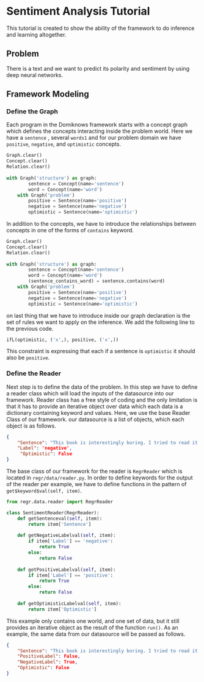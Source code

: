 # Sentiment Analysis Tutorial
This tutorial is created to show the ability of the framework to do inference and learning altogether. 
## Problem
There is a text and we want to predict its polarity and sentiment by using deep neural networks.

## Framework Modeling
### Define the Graph
Each program in the Domiknows framework starts with a concept graph which defines the concepts interacting inside the problem world. 
Here we have a `sentence` , several `words1` and for our problem domain we have  `positive`, `negative`, and `optimistic` concepts.
```python
Graph.clear()  
Concept.clear()  
Relation.clear()  
  
with Graph('structure') as graph:  
        sentence = Concept(name='sentence') 
        word = Concept(name='word')  
	with Graph('problem')
        positive = Sentence(name='positive')    
        negative = Sentence(name='negative')            
        optimistic = Sentence(name='optimistic')
```

In addition to the concepts, we have to introduce the relationships between concepts in one of the forms of `contains` keyword. 
```python
Graph.clear()  
Concept.clear()  
Relation.clear()  
  
with Graph('structure') as graph:  
        sentence = Concept(name='sentence')  
        word = Concept(name='word') 
        (sentence_contains_word) = sentence.contains(word)
	with Graph('problem')
        positive = Sentence(name='positive')    
        negative = Sentence(name='negative')            
        optimistic = Sentence(name='optimistic')
```

on last thing that we have to introduce inside our graph declaration is the set of rules we want to apply on the inference.
We add the following line to the previous code.
``` python 
ifL(optimistic, ('x',), positive, ('x',))
```
This constraint is expressing that each if a sentence is `optimistic` it should also be `positive`.

### Define the Reader
Next step is to define the data of the problem. In this step we have to define a reader class which will load the inputs of the datasource into our framework. Reader class has a free style of coding and the only limitation is that it has to provide an iterative object over data which each data is a dictionary containing keyword and values. 
Here, we use the base Reader Class of our framework. 
our datasource is a list of objects, which each object is as follows.
```json
{
	"Sentence": "This book is interestingly boring. I tried to read it 10 times and each time I just felt sleep immediately.",
	"Label": 'negative',
	 "Optimistic": False
}
```
The base class of our framework for the reader is `RegrReader` which is located in `regr/data/reader.py`.
In order to define keywords for the output of the reader per example, we have to define functions in the pattern of `get$keyword$val(self, item)`.
```python
from regr.data.reader import RegrReader

class SentimentReader(RegrReader):
	def getSentenceval(self, item):
		return item['Sentence']
		
	def getNegativeLabelval(self, item):
		if item['Label'] == 'negative':
			return True
		else:
			return False
			
	def getPositiveLabelval(self, item):
		if item['Label'] == 'positive':
			return True
		else:
			return False
	
	def getOptimisticLabelval(self, item):
		return item['Optimistic']
``` 
This example only contains one world, and one set of data, but it still provides an iterative object as the result of the function `run()`. As an example, the same data from our datasource will be passed as follows.
```json
{
	"Sentence": "This book is interestingly boring. I tried to read it 10 times and each time I just felt sleep immediately.",
	"PositiveLabel": False,
	"NegativeLabel": True,
	"Optimistic": False
}
```